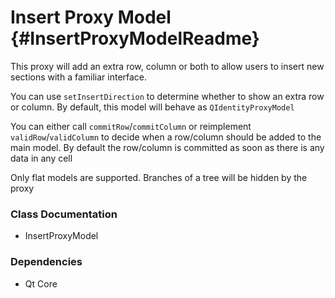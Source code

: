 # Insert Proxy Model {#InsertProxyModelReadme}

This proxy will add an extra row, column or both to allow users to insert new sections with a familiar interface.

You can use `setInsertDirection` to determine whether to show an extra row or column. By default, this model will behave as `QIdentityProxyModel`

You can either call `commitRow`/`commitColumn` or reimplement `validRow`/`validColumn` to decide when a row/column should be added to the main model. 
By default the row/column is committed as soon as there is any data in any cell

Only flat models are supported. Branches of a tree will be hidden by the proxy

### Class Documentation
+ InsertProxyModel

### Dependencies

+ Qt Core